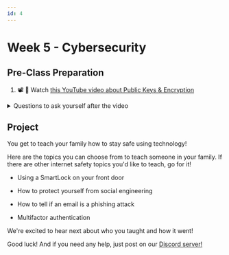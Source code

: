 ```yaml
---
id: 4
---
```


# Week 5 - Cybersecurity

## Pre-Class Preparation


1. 📽️ 🍿 Watch [this YouTube video about Public Keys & Encryption](https://www.youtube.com/watch?v=ZghMPWGXexs)

<details>
  <summary>Questions to ask yourself after the video</summary>
    1. How do  receivers of encrypted messages need in order to know what the message says?  <br />
    2. What is the biggest weakness of the Caesar's Cipher method? <br />
    3. How do cybersecurity professionals make encrypted messages that are too hard to crack?  <br />
    4. What do you need to decrypt a public key? <br />
    5. How can you tell if a website is safe to visit? <br />
</details>


## Project

You get to teach your family how to stay safe using technology! 

Here are the topics you can choose from to teach someone in your family. If there are other internet safety topics you'd like to teach, go for it! 

-   Using a SmartLock on your front door
    
-   How to protect yourself from social engineering
    
-   How to tell if an email is a phishing attack

-   Multifactor authentication

We're excited to hear next about who you taught and how it went! 

Good luck! And if you need any help, just post on our [Discord server!](https://discord.gg/NVq4JK8B)
